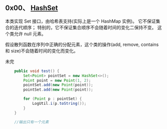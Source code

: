 ## 0x00、 [HashSet](https://docs.oracle.com/javase/8/docs/api/)
本类实现 Set 接口，由哈希表支持(实际上是一个 HashMap 实例)。
它不保证集合的迭代顺序；
特别的，它不保证集合顺序不会随着时间的变化二保持不变。
这个类允许 null 元素。

假设散列函数在序列中正确的分配元素，这个类的操作(add, remove, contains 和 size)不会随着时间的变化而变化。

未完

```java
    public void test() {
        Set<Point> pointSet = new HashSet<>();
        Point point = new Point(1, 2);
        pointSet.add(new Point(point));
        pointSet.add(new Point(point));

        for (Point p : pointSet) {
            LogUtil.i(p.toString());
        }
    }

    //输出只有一个元素
```